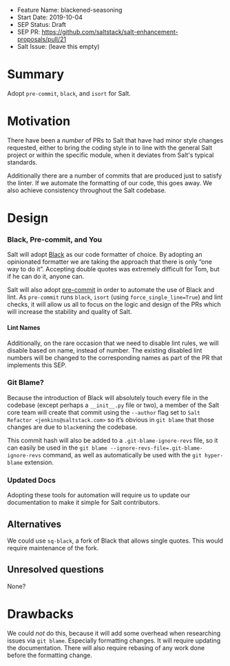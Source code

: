 - Feature Name: blackened-seasoning
- Start Date: 2019-10-04
- SEP Status: Draft
- SEP PR: https://github.com/saltstack/salt-enhancement-proposals/pull/21
- Salt Issue: (leave this empty)

# Summary
[summary]: #summary

Adopt `pre-commit`, `black`, and `isort` for Salt.

# Motivation
[motivation]: #motivation

There have been a *number* of PRs to Salt that have had minor style changes
requested, either to bring the coding style in to line with the general Salt
project or within the specific module, when it deviates from Salt's typical
standards.

Additionally there are a number of commits that are produced just to satisfy
the linter. If we automate the formatting of our code, this goes away. We also
achieve consistency throughout the Salt codebase.    


# Design
[design]: #detailed-design

### Black, Pre-commit, and You
 
Salt will adopt [Black](https://github.com/psf/black) as our code formatter of
choice. By adopting an opinionated formatter we are taking the approach that
there is only “one way to do it”. Accepting double quotes was extremely
difficult for Tom, but if he can do it, anyone can.

Salt will also adopt [pre-commit](https://pre-commit.com) in order to automate
the use of Black and lint. As `pre-commit` runs `black`, `isort` (using `force_single_line=True`) and lint
checks, it will allow us all to focus on the logic and design of the PRs
which will increase the stability and quality of Salt.

#### Lint Names

Additionally, on the rare occasion that we need to disable lint rules, we will
disable based on name, instead of number. The existing disabled lint numbers
will be changed to the corresponding names as part of the PR that implements
this SEP. 

### Git Blame? 

Because the introduction of Black will absolutely touch every file in the
codebase (except perhaps a `__init__.py` file or two), a member of the Salt
core team will create that commit using the `--author` flag set to `Salt
Refactor <jenkins@saltstack.com>` so it’s
obvious in `git blame` that those changes are due to `black`ening the codebase.

This commit hash will also be added to a `.git-blame-ignore-revs` file, so it
can easily be used in the `git blame --ignore-revs-file=.git-blame-ignore-revs`
command, as well as automatically be used with the `git hyper-blame` extension.

### Updated Docs

Adopting these tools for automation will require us to update our documentation
to make it simple for Salt contributors.

## Alternatives
[alternatives]: #alternatives

We could use `sq-black`, a fork of Black that allows single quotes. This
would require maintenance of the fork.

## Unresolved questions
[unresolved]: #unresolved-questions

None?

# Drawbacks
[drawbacks]: #drawbacks

We could *not* do this, because it will add some overhead when researching
issues via `git blame`. Especially formatting changes. It will require updating
the documentation. There will also require rebasing of any work done before the
formatting change.
